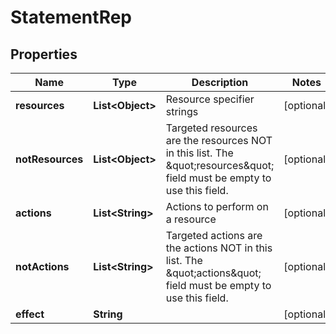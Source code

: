 

# StatementRep


## Properties

Name | Type | Description | Notes
------------ | ------------- | ------------- | -------------
**resources** | **List&lt;Object&gt;** | Resource specifier strings |  [optional]
**notResources** | **List&lt;Object&gt;** | Targeted resources are the resources NOT in this list. The \&quot;resources\&quot; field must be empty to use this field. |  [optional]
**actions** | **List&lt;String&gt;** | Actions to perform on a resource |  [optional]
**notActions** | **List&lt;String&gt;** | Targeted actions are the actions NOT in this list. The \&quot;actions\&quot; field must be empty to use this field. |  [optional]
**effect** | **String** |  |  [optional]



